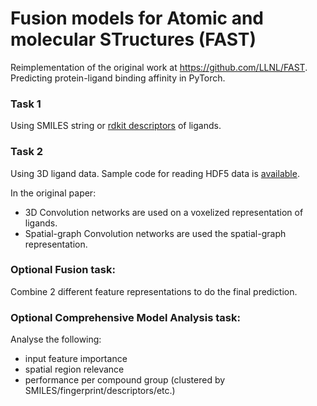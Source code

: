 # Fusion models for Atomic and molecular STructures (FAST)
Reimplementation of the original work at https://github.com/LLNL/FAST. Predicting protein-ligand binding affinity in PyTorch.

### Task 1
Using SMILES string or [rdkit descriptors](https://www.rdkit.org/docs/source/rdkit.ML.Descriptors.MoleculeDescriptors.html) of ligands.

### Task 2
Using 3D ligand data. Sample code for reading HDF5 data is [available](data/ligands.py).

In the original paper:
- 3D Convolution networks are used on a voxelized representation of ligands.
- Spatial-graph Convolution networks are used the spatial-graph representation.

### Optional Fusion task:
Combine 2 different feature representations to do the final prediction.

### Optional Comprehensive Model Analysis task:
Analyse the following:
- input feature importance
- spatial region relevance
- performance per compound group (clustered by SMILES/fingerprint/descriptors/etc.)
